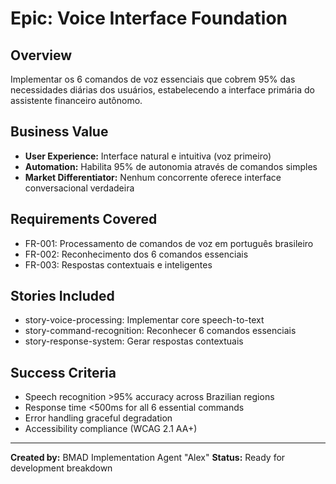 # Epic: Voice Interface Foundation

## Overview
Implementar os 6 comandos de voz essenciais que cobrem 95% das necessidades diárias dos usuários, estabelecendo a interface primária do assistente financeiro autônomo.

## Business Value
- **User Experience:** Interface natural e intuitiva (voz primeiro)
- **Automation:** Habilita 95% de autonomia através de comandos simples
- **Market Differentiator:** Nenhum concorrente oferece interface conversacional verdadeira

## Requirements Covered
- FR-001: Processamento de comandos de voz em português brasileiro
- FR-002: Reconhecimento dos 6 comandos essenciais
- FR-003: Respostas contextuais e inteligentes

## Stories Included
- story-voice-processing: Implementar core speech-to-text
- story-command-recognition: Reconhecer 6 comandos essenciais
- story-response-system: Gerar respostas contextuais

## Success Criteria
- Speech recognition >95% accuracy across Brazilian regions
- Response time <500ms for all 6 essential commands
- Error handling graceful degradation
- Accessibility compliance (WCAG 2.1 AA+)

---
**Created by:** BMAD Implementation Agent "Alex"
**Status:** Ready for development breakdown
